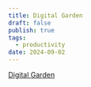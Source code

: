 ```yaml
---
title: Digital Garden
draft: false
publish: true
tags:
  - productivity
date: 2024-09-02
---
```

[Digital Garden](https://www.ssp.sh/brain/digital-garden/)
